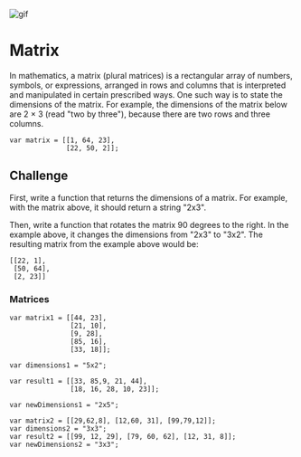 ![gif](http://media.giphy.com/media/quEsMOrr3hmQ8/giphy.gif)

# Matrix

In mathematics, a matrix (plural matrices) is a rectangular array of numbers, symbols, or expressions, arranged in rows and columns that is interpreted and manipulated in certain prescribed ways. One such way is to state the dimensions of the matrix. For example, the dimensions of the matrix below are 2 × 3 (read "two by three"), because there are two rows and three columns.

```
var matrix = [[1, 64, 23],
              [22, 50, 2]];
```

## Challenge

First, write a function that returns the dimensions of a matrix. For example, with the matrix above, it should return a string "2x3".

Then, write a function that rotates the matrix 90 degrees to the right. In the example above, it changes the dimensions from "2x3" to "3x2". The resulting matrix from the example above would be:

```
[[22, 1],
 [50, 64],
 [2, 23]]
```

### Matrices

```
var matrix1 = [[44, 23],
               [21, 10],
               [9, 28],
               [85, 16],
               [33, 18]];

var dimensions1 = "5x2";

var result1 = [[33, 85,9, 21, 44],
               [18, 16, 28, 10, 23]];

var newDimensions1 = "2x5";

var matrix2 = [[29,62,8], [12,60, 31], [99,79,12]];
var dimensions2 = "3x3";
var result2 = [[99, 12, 29], [79, 60, 62], [12, 31, 8]];
var newDimensions2 = "3x3";
```
